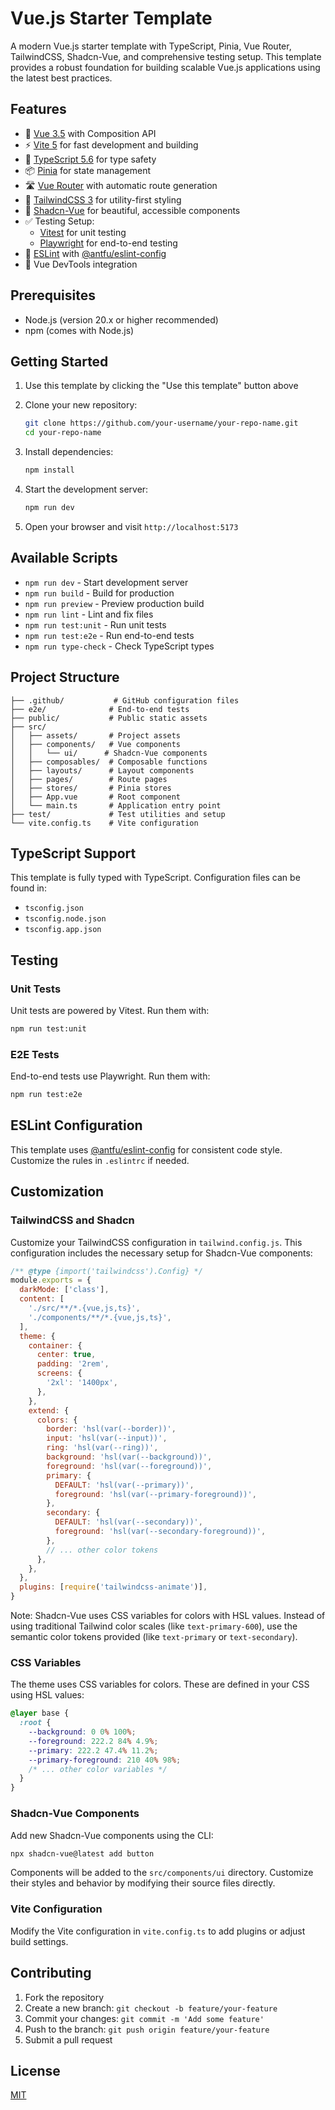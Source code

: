 # Vue.js Starter Template

A modern Vue.js starter template with TypeScript, Pinia, Vue Router, TailwindCSS, Shadcn-Vue, and comprehensive testing setup. This template provides a robust foundation for building scalable Vue.js applications using the latest best practices.

## Features

- 🚀 [Vue 3.5](https://vuejs.org/) with Composition API
- ⚡️ [Vite 5](https://vitejs.dev/) for fast development and building
- 🎯 [TypeScript 5.6](https://www.typescriptlang.org/) for type safety
- 📦 [Pinia](https://pinia.vuejs.org/) for state management
- 🛣️ [Vue Router](https://router.vuejs.org/) with automatic route generation
- 🎨 [TailwindCSS 3](https://tailwindcss.com/) for utility-first styling
- 💅 [Shadcn-Vue](https://www.shadcn-vue.com/) for beautiful, accessible components
- ✅ Testing Setup:
  - [Vitest](https://vitest.dev/) for unit testing
  - [Playwright](https://playwright.dev/) for end-to-end testing
- 📝 [ESLint](https://eslint.org/) with [@antfu/eslint-config](https://github.com/antfu/eslint-config)
- 🔧 Vue DevTools integration

## Prerequisites

- Node.js (version 20.x or higher recommended)
- npm (comes with Node.js)

## Getting Started

1. Use this template by clicking the "Use this template" button above
2. Clone your new repository:

   ```bash
   git clone https://github.com/your-username/your-repo-name.git
   cd your-repo-name
   ```

3. Install dependencies:

   ```bash
   npm install
   ```

4. Start the development server:

   ```bash
   npm run dev
   ```

5. Open your browser and visit `http://localhost:5173`

## Available Scripts

- `npm run dev` - Start development server
- `npm run build` - Build for production
- `npm run preview` - Preview production build
- `npm run lint` - Lint and fix files
- `npm run test:unit` - Run unit tests
- `npm run test:e2e` - Run end-to-end tests
- `npm run type-check` - Check TypeScript types

## Project Structure

```
├── .github/           # GitHub configuration files
├── e2e/              # End-to-end tests
├── public/           # Public static assets
├── src/
│   ├── assets/       # Project assets
│   ├── components/   # Vue components
│   │   └── ui/      # Shadcn-Vue components
│   ├── composables/  # Composable functions
│   ├── layouts/      # Layout components
│   ├── pages/        # Route pages
│   ├── stores/       # Pinia stores
│   ├── App.vue       # Root component
│   └── main.ts       # Application entry point
├── test/             # Test utilities and setup
└── vite.config.ts    # Vite configuration
```

## TypeScript Support

This template is fully typed with TypeScript. Configuration files can be found in:

- `tsconfig.json`
- `tsconfig.node.json`
- `tsconfig.app.json`

## Testing

### Unit Tests

Unit tests are powered by Vitest. Run them with:

```bash
npm run test:unit
```

### E2E Tests

End-to-end tests use Playwright. Run them with:

```bash
npm run test:e2e
```

## ESLint Configuration

This template uses [@antfu/eslint-config](https://github.com/antfu/eslint-config) for consistent code style. Customize the rules in `.eslintrc` if needed.

## Customization

### TailwindCSS and Shadcn

Customize your TailwindCSS configuration in `tailwind.config.js`. This configuration includes the necessary setup for Shadcn-Vue components:

```js
/** @type {import('tailwindcss').Config} */
module.exports = {
  darkMode: ['class'],
  content: [
    './src/**/*.{vue,js,ts}',
    './components/**/*.{vue,js,ts}',
  ],
  theme: {
    container: {
      center: true,
      padding: '2rem',
      screens: {
        '2xl': '1400px',
      },
    },
    extend: {
      colors: {
        border: 'hsl(var(--border))',
        input: 'hsl(var(--input))',
        ring: 'hsl(var(--ring))',
        background: 'hsl(var(--background))',
        foreground: 'hsl(var(--foreground))',
        primary: {
          DEFAULT: 'hsl(var(--primary))',
          foreground: 'hsl(var(--primary-foreground))',
        },
        secondary: {
          DEFAULT: 'hsl(var(--secondary))',
          foreground: 'hsl(var(--secondary-foreground))',
        },
        // ... other color tokens
      },
    },
  },
  plugins: [require('tailwindcss-animate')],
}
```

Note: Shadcn-Vue uses CSS variables for colors with HSL values. Instead of using traditional Tailwind color scales (like `text-primary-600`), use the semantic color tokens provided (like `text-primary` or `text-secondary`).

### CSS Variables

The theme uses CSS variables for colors. These are defined in your CSS using HSL values:

```css
@layer base {
  :root {
    --background: 0 0% 100%;
    --foreground: 222.2 84% 4.9%;
    --primary: 222.2 47.4% 11.2%;
    --primary-foreground: 210 40% 98%;
    /* ... other color variables */
  }
}
```

### Shadcn-Vue Components

Add new Shadcn-Vue components using the CLI:

```bash
npx shadcn-vue@latest add button
```

Components will be added to the `src/components/ui` directory. Customize their styles and behavior by modifying their source files directly.

### Vite Configuration

Modify the Vite configuration in `vite.config.ts` to add plugins or adjust build settings.

## Contributing

1. Fork the repository
2. Create a new branch: `git checkout -b feature/your-feature`
3. Commit your changes: `git commit -m 'Add some feature'`
4. Push to the branch: `git push origin feature/your-feature`
5. Submit a pull request

## License

[MIT](./LICENSE)
